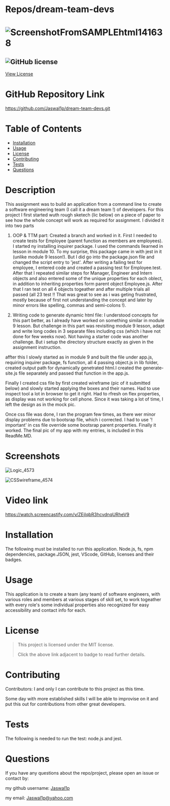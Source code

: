# Repos/dream-team-devs

# ![ScreenshotFromSAMPLEhtml141638](https://user-images.githubusercontent.com/92233527/152697717-5f20f55e-5eef-4376-b2a1-0b5dc5b9661e.png)
 
 ## ![GitHub license](https://img.shields.io/badge/License-MIT-yellow.svg) 
[View License](https://opensource.org/licenses/MIT) 
 
 # GitHub Repository Link
 https://github.com/Jaswal1p/dream-team-devs.git

 # Table of Contents
 * [Installation](#installation)
 * [Usage](#usage)
 * [License](#license)
 * [Contributing](#Contributing)
 * [Tests](#tests)
 * [Questions](#questions)
 
 # Description
 This assignment was to build an application from a command line to create a software engineering team (I call it a dream team !) of developers. For this project I first started wuth rough sketech (lic below) on a piece of paper to see how the whole concept will work as required for assignment. I divided it into two parts 
 
 1. OOP & TTM part: Created a branch and worked in it. First I needed to create tests for Employee (parent function as members are employees). I started ny installing inquirer package. I used the commands llearned in lesson in module 10. To my surprise, this package came in with jest in it (unlike module 9 lesson!). But I did go into the package.json file and changed the script entry to 'jest'. After writing a failing test for employee, I entered code and created a passing test for Employee.test. After that I repeated similar steps for Manager, Engineer and Intern objects and also entered some of the unique properties for each oblect, in addition to inheriting properties form parent object Employee.js. After that I ran test on all 4 objects togeather and after multiple trials all passed (all 23 test !! That was great to see as i was geting frustrated, mostly because of first not understanding the concept and later by minor errors like spelling, commas and semi-colons !).

 2. Writing code to generate dynamic html file: I understood concepts for this part better, as I already have worked on something similar in module 9 lesson. But challenge in this part was revisiting module 9 lesson, adapt and write long codes in 3 separate files including css (which i have not done for few weeks now). Not having a starter code was another challenge. But i setup the  directory structure exactly as given in the assignment instruction. 
 
 affter this I slowly started as in module 9 and built the file under app.js, requiring inquirer package, fs function, all 4 passing object.js in lib folder, created output path for dynamically genetrated html.I created the generate-site.js file separately and passed that function in the app.js. 

 Finally I created css file by first created wireframe (pic of it submitted below) and slowly started applying the boxes and their names. Had to use inspect tool a lot in browser to get it right. Had to rfresh on flex properties, as display was not working for cell phone. Since it was taking a lot of time, I left the design as in the mock pic. 

 Once css file was done, I ran the program few times, as there wer minor display problems due to bootsrap file, which i corrected. I had to use '! important' in css file override some bootsrap parent properties. Finally it worked. The final pic of my app with my entries, is included in this ReadMe.MD. 


 # Screenshots
 ![Logic_4573](https://user-images.githubusercontent.com/92233527/152698731-f8646b1c-1fc7-4080-bef6-719255fd551f.jpg)

 ![CSSwireframe_4574](https://user-images.githubusercontent.com/92233527/152698760-bc2f5811-d9c8-4e62-8669-d4b9cf27cd9c.jpg)
 
 # Video link
 https://watch.screencastify.com/v/ZEjIqbR3hcvdnqURheV9

 # Installation
  The following must be installed to run this application. Node.js, fs, npm dependencies, package.JSON, jest, VScode, GitHub, licenses and their badges.
 # Usage
  This application is to create a team (any team) of software engineers, with various roles and members at various stages of skill set, to work togeather with every role's some individual properties also recognized for easy accessibility and contact info for each.

 # License 
 > This project is licensed under the MIT license.
 >
 > Click the above link adjacent to badge to read further details.
 
 # Contributing

 Contributors: I and only I can contribute to this project as this time.  
 
 Some day with more established skills I will be able to improvise on it and put this out for contributions from other great developers.

 # Tests
 The following is needed to run the test: node.js and jest.

 # Questions
 If you have any questions about the repo/project, please open an issue or contact by: 
 
 my github username: [Jaswal1p](https://github.com/Jaswal1p) 
 
 my email: Jaswal1p@yahoo.com
